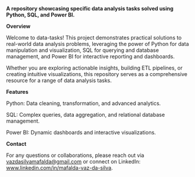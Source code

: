 **A repository showcasing specific data analysis tasks solved using Python, SQL, and Power BI.**

**Overview**

Welcome to data-tasks! This project demonstrates practical solutions to real-world data analysis problems, leveraging the power of Python for data manipulation and visualization, SQL for querying and database management, and Power BI for interactive reporting and dashboards.

Whether you are exploring actionable insights, building ETL pipelines, or creating intuitive visualizations, this repository serves as a comprehensive resource for a range of data analysis tasks.

**Features**

Python: Data cleaning, transformation, and advanced analytics.

SQL: Complex queries, data aggregation, and relational database management.

Power BI: Dynamic dashboards and interactive visualizations.


**Contact**

For any questions or collaborations, please reach out via vazdasilvamafalda@gmail.com or connect on LinkedIn: www.linkedin.com/in/mafalda-vaz-da-silva.

